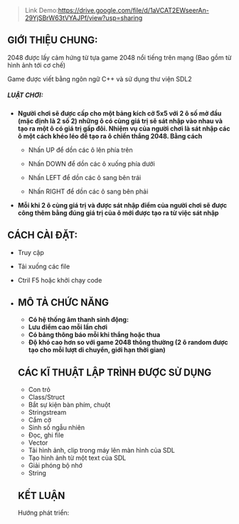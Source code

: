 

> Link Demo:https://drive.google.com/file/d/1aVCAT2EWseerAn-29YjSBrW63tVYAJPf/view?usp=sharing

## **GIỚI THIỆU CHUNG:**

2048 được lấy cảm hứng từ tựa game 2048 nổi tiếng trên mạng (Bao gồm từ hình ảnh tới cơ chế)

Game được viết bằng ngôn ngữ C++ và sử dụng thư viện SDL2

##### LUẬT CHƠI:

- **Người chơi sẽ được cấp cho một bảng kích cỡ 5x5 với 2 ô số mở đầu (mặc định là 2 số 2) những ô có cùng giá trị sẽ sát nhập vào nhau và tạo ra một ô có giá trị gấp đôi. Nhiệm vụ của người chơi là sát nhập các ô một cách khéo léo để tạo ra ô chiến thắng 2048. Bằng cách**
  - Nhấn UP để dồn các ô lên phía trên

  - Nhấn DOWN để dồn các ô xuống phía dưới

  - Nhấn LEFT để dồn các ô sang bên trái

  - Nhấn RIGHT để dồn các ô sang bên phải

- **Mỗi khi 2 ô cùng giá trị và được sát nhập điểm của người chơi sẽ được công thêm bằng đúng giá trị của ô mới được tạo ra từ việc sát nhập**

## CÁCH CÀI ĐẶT:

- Truy cập 
- Tải xuống các file 
- Ctril F5 hoặc khởi chạy code



- ## MÔ TẢ CHỨC NĂNG

  - **Có hệ thống âm thanh sinh động:**
  - **Lưu điểm cao  mỗi lần chơi**
  - **Có bảng thông báo mỗi khi thắng hoặc thua**
  - **Độ khó cao hơn so với game 2048 thông thường (2 ô random được tạo cho mỗi lượt di chuyển, giới hạn thời gian)**

  ## CÁC KĨ THUẬT LẬP TRÌNH ĐƯỢC SỬ DỤNG ##

  - Con trỏ
  - Class/Struct
  - Bắt sự kiện bàn phím, chuột
  - Stringstream
  - Cắm cờ
  - Sinh số ngẫu nhiên 
  - Đọc, ghi file
  - Vector 
  - Tải hình ảnh, clip trong máy lên màn hình của SDL
  - Tạo hình ảnh từ một text của SDL
  - Giải phóng bộ nhớ
  - String

  ## KẾT LUẬN

  Hướng phát triển: 

  


